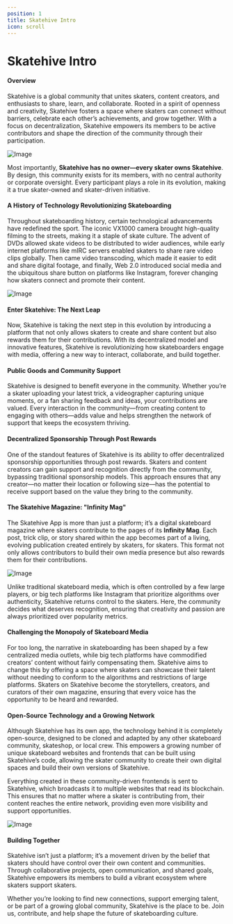 ```yaml
---
position: 1
title: Skatehive Intro
icon: scroll
---
```


# Skatehive Intro

#### Overview

Skatehive is a global community that unites skaters, content creators, and enthusiasts to share, learn, and collaborate. Rooted in a spirit of openness and creativity, Skatehive fosters a space where skaters can connect without barriers, celebrate each other’s achievements, and grow together. With a focus on decentralization, Skatehive empowers its members to be active contributors and shape the direction of the community through their participation.

![Image](https://ipfs.skatehive.app/ipfs/QmbzyAq6rBnuNohzddiDQN4w5sENS8sGMUnki2gjbKFN7e)

Most importantly, **Skatehive has no owner—every skater owns Skatehive**. By design, this community exists for its members, with no central authority or corporate oversight. Every participant plays a role in its evolution, making it a true skater-owned and skater-driven initiative.

#### A History of Technology Revolutionizing Skateboarding

Throughout skateboarding history, certain technological advancements have redefined the sport. The iconic VX1000 camera brought high-quality filming to the streets, making it a staple of skate culture. The advent of DVDs allowed skate videos to be distributed to wider audiences, while early internet platforms like mIRC servers enabled skaters to share rare video clips globally. Then came video transcoding, which made it easier to edit and share digital footage, and finally, Web 2.0 introduced social media and the ubiquitous share button on platforms like Instagram, forever changing how skaters connect and promote their content.

![Image](https://ipfs.skatehive.app/ipfs/QmSt5VnN6P4k3ja1D723F46GtpEzZnxcaZwMHqpv7saPri)

#### Enter Skatehive: The Next Leap

Now, Skatehive is taking the next step in this evolution by introducing a platform that not only allows skaters to create and share content but also rewards them for their contributions. With its decentralized model and innovative features, Skatehive is revolutionizing how skateboarders engage with media, offering a new way to interact, collaborate, and build together.

#### Public Goods and Community Support

Skatehive is designed to benefit everyone in the community. Whether you’re a skater uploading your latest trick, a videographer capturing unique moments, or a fan sharing feedback and ideas, your contributions are valued. Every interaction in the community—from creating content to engaging with others—adds value and helps strengthen the network of support that keeps the ecosystem thriving.

#### Decentralized Sponsorship Through Post Rewards

One of the standout features of Skatehive is its ability to offer decentralized sponsorship opportunities through post rewards. Skaters and content creators can gain support and recognition directly from the community, bypassing traditional sponsorship models. This approach ensures that any creator—no matter their location or following size—has the potential to receive support based on the value they bring to the community.

#### The Skatehive Magazine: "Infinity Mag"

The Skatehive App is more than just a platform; it’s a digital skateboard magazine where skaters contribute to the pages of its **Infinity Mag**. Each post, trick clip, or story shared within the app becomes part of a living, evolving publication created entirely by skaters, for skaters. This format not only allows contributors to build their own media presence but also rewards them for their contributions.

![Image](https://ipfs.skatehive.app/ipfs/QmPvSv7iRDrHJTxBpqeoyi5utA8QmgEUCuAiQ2JsYCGz4m)

Unlike traditional skateboard media, which is often controlled by a few large players, or big tech platforms like Instagram that prioritize algorithms over authenticity, Skatehive returns control to the skaters. Here, the community decides what deserves recognition, ensuring that creativity and passion are always prioritized over popularity metrics.

#### Challenging the Monopoly of Skateboard Media

For too long, the narrative in skateboarding has been shaped by a few centralized media outlets, while big tech platforms have commodified creators’ content without fairly compensating them. Skatehive aims to change this by offering a space where skaters can showcase their talent without needing to conform to the algorithms and restrictions of large platforms. Skaters on Skatehive become the storytellers, creators, and curators of their own magazine, ensuring that every voice has the opportunity to be heard and rewarded.

#### Open-Source Technology and a Growing Network

Although Skatehive has its own app, the technology behind it is completely open-source, designed to be cloned and adapted by any other skateboard community, skateshop, or local crew. This empowers a growing number of unique skateboard websites and frontends that can be built using Skatehive’s code, allowing the skater community to create their own digital spaces and build their own versions of Skatehive.

Everything created in these community-driven frontends is sent to Skatehive, which broadcasts it to multiple websites that read its blockchain. This ensures that no matter where a skater is contributing from, their content reaches the entire network, providing even more visibility and support opportunities.

![Image](https://ipfs.skatehive.app/ipfs/QmePbuFW6b86qDRbKXqpTr5rU8HKF6VRpboxiy9JH3Eujb)

#### Building Together

Skatehive isn’t just a platform; it’s a movement driven by the belief that skaters should have control over their own content and communities. Through collaborative projects, open communication, and shared goals, Skatehive empowers its members to build a vibrant ecosystem where skaters support skaters.

Whether you’re looking to find new connections, support emerging talent, or be part of a growing global community, Skatehive is the place to be. Join us, contribute, and help shape the future of skateboarding culture.
